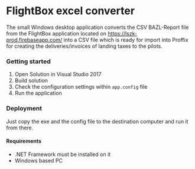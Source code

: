 # FlightBox excel converter
The small Windows desktop application converts the CSV BAZL-Report file from the FlightBox application located on https://lszk-prod.firebaseapp.com/ into a CSV file which is ready for import into Proffix for creating the deliveries/invoices of landing taxes to the pilots.

### Getting started
1. Open Solution in Visual Studio 2017
2. Build solution
3. Check the configuration settings within `app.config` file
4. Run the application

### Deployment
Just copy the exe and the config file to the destination computer and run it from there. 
#### Requirements
- .NET Framework must be installed on it
- Windows based PC
